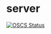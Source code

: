 # server
[![OSCS Status](https://www.oscs1024.com/platform/badge/LuKasCuiRongfeng/server.svg?size=large)](https://www.oscs1024.com/project/LuKasCuiRongfeng/server?ref=badge_large)
